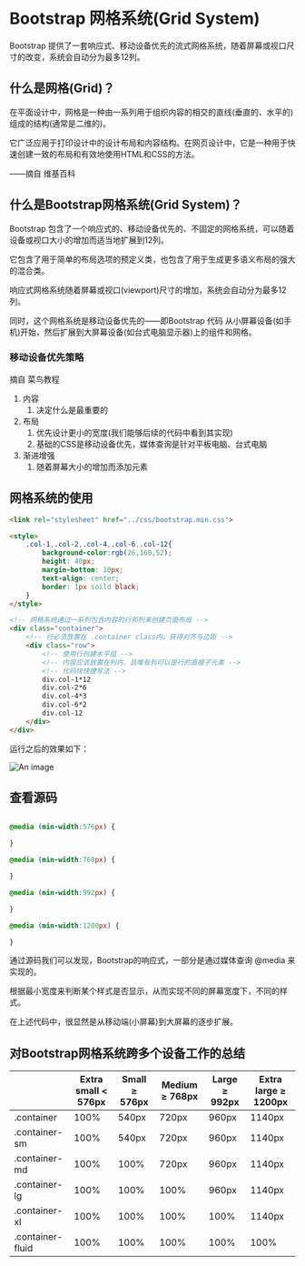 # Bootstrap 网格系统(Grid System)



Bootstrap 提供了一套响应式、移动设备优先的流式网格系统，随着屏幕或视口尺寸的改变，系统会自动分为最多12列。



## 什么是网格(Grid)？

在平面设计中，网格是一种由一系列用于组织内容的相交的直线(垂直的、水平的)组成的结构(通常是二维的)。

它广泛应用于打印设计中的设计布局和内容结构。在网页设计中，它是一种用于快速创建一致的布局和有效地使用HTML和CSS的方法。

——摘自 维基百科



## 什么是Bootstrap网格系统(Grid System)？

Bootstrap 包含了一个响应式的、移动设备优先的、不固定的网格系统，可以随着设备或视口大小的增加而适当地扩展到12列。

它包含了用于简单的布局选项的预定义类，也包含了用于生成更多语义布局的强大的混合类。

响应式网格系统随着屏幕或视口(viewport)尺寸的增加，系统会自动分为最多12列。

同时，这个网格系统是移动设备优先的——即Bootstrap 代码 从小屏幕设备(如手机)开始，然后扩展到大屏幕设备(如台式电脑显示器)上的组件和网格。

### 移动设备优先策略

摘自 菜鸟教程

1. 内容
   1. 决定什么是最重要的
2. 布局
   1. 优先设计更小的宽度(我们能够后续的代码中看到其实现)
   2. 基础的CSS是移动设备优先，媒体查询是针对平板电脑、台式电脑
3. 渐进增强
   1. 随着屏幕大小的增加而添加元素

## 网格系统的使用

```html
<link rel="stylesheet" href="../css/bootstrap.min.css">

<style>
    .col-1,.col-2,.col-4,.col-6,.col-12{
        background-color:rgb(26,160,52);
        height: 40px;
        margin-bottom: 10px;
        text-align: center;
        border: 1px soild black;
    }
</style>

<!-- 网格系统通过一系列包含内容的行和列来创建页面布局 -->
<div class="container">
	<!-- 行必须放置在 .container class内，获得对齐与边距 -->
    <div class="row">
        <!-- 使用行创建水平组 -->
        <!-- 内容应该放置在列内，且唯有列可以是行的直接子元素 -->
        <!-- 代码块快捷写法 -->
        div.col-1*12
        div.col-2*6
        div.col-4*3
        div.col-6*2
        div.col-12
    </div>
</div>
```

运行之后的效果如下：

![An image](/assets/img/Bootstrap/BootstrapGridStstem1.jpg)



## 查看源码

```CSS

@media (min-width:576px) {

}

@media (min-width:768px) {

}

@media (min-width:992px) {

}

@media (min-width:1200px) {

}

```

通过源码我们可以发现，Bootstrap的响应式，一部分是通过媒体查询 @media 来实现的。

根据最小宽度来判断某个样式是否显示，从而实现不同的屏幕宽度下，不同的样式。

在上述代码中，很显然是从移动端(小屏幕)到大屏幕的逐步扩展。

## 对Bootstrap网格系统跨多个设备工作的总结



|                  | Extra small < 576px | Small ≥ 576px | Medium ≥ 768px | Large ≥ 992px | Extra large ≥ 1200px |
| ---------------- | ------------------- | ------------- | -------------- | ------------- | -------------------- |
| .container       | 100%                | 540px         | 720px          | 960px         | 1140px               |
| .container-sm    | 100%                | 540px         | 720px          | 960px         | 1140px               |
| .container-md    | 100%                | 100%          | 720px          | 960px         | 1140px               |
| .container-lg    | 100%                | 100%          | 100%           | 960px         | 1140px               |
| .container-xl    | 100%                | 100%          | 100%           | 100%          | 1140px               |
| .container-fluid | 100%                | 100%          | 100%           | 100%          | 100%                 |

